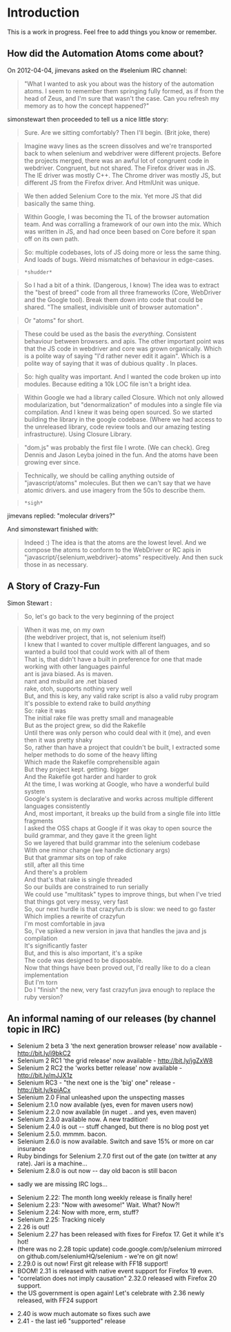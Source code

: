 # Introduction

This is a work in progress.  Feel free to add things you know or remember.


## How did the Automation Atoms come about?

On 2012-04-04, jimevans asked on the #selenium IRC channel:
> "What I wanted to ask you about was the history of the automation atoms.  I seem to remember them springing fully formed, as if from the head of Zeus, and I'm sure that wasn't the case. Can you refresh my memory as to how the concept happened?"

simonstewart then proceeded to tell us a nice little story:
> Sure.  Are we sitting comfortably?  Then I'll begin.  (Brit joke, there)

> Imagine wavy lines as the screen dissolves and we're transported back to when selenium and webdriver were different projects.  Before the projects merged, there was an awful lot of congruent code in webdriver.  Congruent, but not shared.  The Firefox driver was in JS.  The IE driver was mostly C++.  The Chrome driver was mostly JS, but different JS from the Firefox driver. And HtmlUnit was unique.

> We then added Selenium Core to the mix.  Yet more JS that did basically the same thing.

> Within Google, I was becoming the TL of the browser automation team.  And was corralling a framework of our own into the mix.  Which was written in JS, and had once been based on Core before it span off on its own path.

> So: multiple codebases, lots of JS doing more or less the same thing.  And loads of bugs.  Weird mismatches of behaviour in edge-cases.

> `*shudder*`

> So I had a bit of a think. (Dangerous, I know) The idea was to extract the "best of breed" code from all three frameworks (Core, WebDriver and the Google tool).  Break them down into code that could be shared.  "The smallest, indivisible unit of browser automation" .

> Or "atoms" for short.

> These could be used as the basis the _everything_.  Consistent behaviour between browsers.  and apis.  The other important point was that the JS code in webdriver and core was grown organically.  Which is a polite way of saying "I'd rather never edit it again".  Which is a polite way of saying that it was of dubious quality .  In places.

> So: high quality was important.  And I wanted the code broken up into modules.  Because editing a 10k LOC file isn't a bright idea.

> Within Google we had a library called Closure.  Which not only allowed modularization, but "denormalization" of modules into a single file via compilation.  And I knew it was being open sourced.  So we started building the library in the google codebase.  (Where we had access to the unreleased library, code review tools and our amazing testing infrastructure).  Using Closure Library.

> "dom.js" was probably the first file I wrote.  (We can check).  Greg Dennis and Jason Leyba joined in the fun.  And the atoms have been growing ever since.

> Technically, we should be calling anything outside of "javascript/atoms" molecules.  But then we can't say that we have atomic drivers.  and use imagery from the 50s to describe them.

> `*sigh*`

jimevans replied: "molecular drivers?"

And simonstewart finished with:
> Indeed :)  The idea is that the atoms are the lowest level.  And we compose the atoms to conform to the WebDriver or RC apis in "javascript/{selenium,webdriver}-atoms" respecitively.  And then suck those in as necessary.

## A Story of Crazy-Fun

Simon Stewart :

> So, let's go back to the very beginning of the project<br>
<blockquote>When it was me, on my own<br>
(the webdriver project, that is, not selenium itself)<br>
I knew that I wanted to cover multiple different languages, and so wanted a build tool that could work with all of them<br>
That is, that didn't have a built in preference for one that made working with other languages painful<br>
ant is java biased. As is maven.<br>
nant and msbuild are .net biased<br>
rake, otoh, supports nothing very well<br>
But, and this is key, any valid rake script is also a valid ruby program<br>
It's possible to extend rake to build <i>anything</i><br>
So: rake it was<br>
The initial rake file was pretty small and manageable<br>
But as the project grew, so did the Rakefile<br>
Until there was only person who could deal with it (me), and even then it was pretty shaky<br>
So, rather than have a project that couldn't be built, I extracted some helper methods to do some of the heavy lifting<br>
Which made the Rakefile comprehensible again<br>
But they project kept. getting. bigger<br>
And the Rakefile got harder and harder to grok<br>
At the time, I was working at Google, who have a wonderful build system<br>
Google's system is declarative and works across multiple different languages consistently<br>
And, most important, it breaks up the build from a single file into little fragments<br>
I asked the OSS chaps at Google if it was okay to open source the build grammar, and they gave it the green light<br>
So we layered that build grammar into the selenium codebase<br>
With one minor change (we handle dictionary args)<br>
But that grammar sits on top of rake<br>
still, after all this time<br>
And there's a problem<br>
And that's that rake is single threaded<br>
So our builds are constrained to run serially<br>
We could use "multitask" types to improve things, but when I've tried that things got very messy, very fast<br>
So, our next hurdle is that crazyfun.rb is slow: we need to go faster<br>
Which implies a rewrite of crazyfun<br>
I'm most comfortable in java<br>
So, I've spiked a new version in java that handles the java and js compilation<br>
It's significantly faster<br>
But, and this is also important, it's a spike<br>
The code was designed to be disposable.<br>
Now that things have been proved out, I'd really like to do a clean implementation<br>
But I'm torn<br>
Do I "finish" the new, very fast crazyfun java enough to replace the ruby version?<br></blockquote>

<h2>An informal naming of our releases (by channel topic in IRC)</h2>

<ul><li>Selenium 2 beta 3 'the next generation browser release' now available - <a href='http://bit.ly/i9bkC2'>http://bit.ly/i9bkC2</a>
</li><li>Selenium 2 RC1 'the grid release' now available - <a href='http://bit.ly/jgZxW8'>http://bit.ly/jgZxW8</a>
</li><li>Selenium 2 RC2 the 'works better release' now available - <a href='http://bit.ly/mJJX1z'>http://bit.ly/mJJX1z</a>
</li><li>Selenium RC3 - "the next one is the 'big' one" release - <a href='http://bit.ly/kpiACx'>http://bit.ly/kpiACx</a>
</li><li>Selenium 2.0 Final unleashed upon the unspecting masses<br>
</li><li>Selenium 2.1.0 now available (yes, even for maven users now)<br>
</li><li>Selenium 2.2.0 now available (in nuget .. and yes, even maven)<br>
</li><li>Selenium 2.3.0 available now. A new tradition!<br>
</li><li>Selenium 2.4.0 is out -- stuff changed, but there is no blog post yet<br>
</li><li>Selenium 2.5.0. mmmm. bacon.<br>
</li><li>Selenium 2.6.0 is now available. Switch and save 15% or more on car insurance<br>
</li><li>Ruby bindings for Selenium 2.7.0 first out of the gate (on twitter at any rate). Jari is a machine...<br>
</li><li>Selenium 2.8.0 is out now -- day old bacon is still bacon</li></ul>

<ul><li>sadly we are missing IRC logs...</li></ul>

<ul><li>Selenium 2.22: The month long weekly release is finally here!<br>
</li><li>Selenium 2.23: "Now with awesome!" Wait. What? Now?!<br>
</li><li>Selenium 2.24: Now with more, erm, stuff?<br>
</li><li>Selenium 2.25: Tracking nicely<br>
</li><li>2.26 is out!<br>
</li><li>Selenium 2.27 has been released with fixes for Firefox 17. Get it while it's hot!<br>
</li><li>(there was no 2.28 topic update) code.google.com/p/selenium mirrored on github.com/seleniumHQ/selenium - we're on git now!<br>
</li><li>2.29.0 is out now! First git release with FF18 support!<br>
</li><li>BOOM! 2.31 is released with native event support for Firefox 19 even.<br>
</li><li>"correlation does not imply causation" 2.32.0 released with Firefox 20 support.<br>
</li><li>the US government is open again! Let's celebrate with 2.36 newly released, with FF24 support</li></ul>

<ul><li>2.40 is wow much automate so fixes such awe<br>
</li><li>2.41 - the last ie6 "supported" release